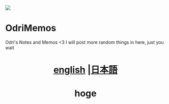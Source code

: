 ![](https://media.giphy.com/media/dz1b117ztVkHBG6b6p/giphy.gif)

# OdriMemos
Odri's Notes and Memos &lt;3
I will post more random things in here, just you wait

<h1 align="center"> <a href="#english">english</a> |<a href="#japanese">日本語</a></h1>
<h1 align="center"> hoge </h1>
